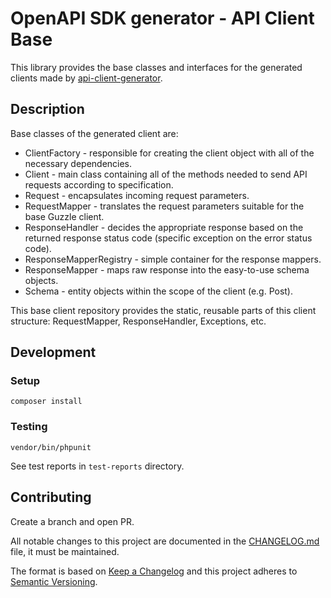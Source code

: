 # OpenAPI SDK generator - API Client Base

This library provides the base classes and interfaces for the generated clients made by [api-client-generator](https://github.com/DoclerLabs/api-client-generator).

## Description
Base classes of the generated client are:

- ClientFactory - responsible for creating the client object with all of the necessary dependencies.
- Client - main class containing all of the methods needed to send API requests according to specification.
- Request - encapsulates incoming request parameters.
- RequestMapper - translates the request parameters suitable for the base Guzzle client.
- ResponseHandler - decides the appropriate response based on the returned response status code (specific exception on the error status code).
- ResponseMapperRegistry - simple container for the response mappers.
- ResponseMapper - maps raw response into the easy-to-use schema objects.
- Schema - entity objects within the scope of the client (e.g. Post).

This base client repository provides the static, reusable parts of this client structure: RequestMapper, ResponseHandler, Exceptions, etc.

## Development
 
### Setup
 
    composer install
 
### Testing
 
    vendor/bin/phpunit
 
See test reports in `test-reports` directory.

## Contributing
 
Create a branch and open PR.
 
All notable changes to this project are documented in the [CHANGELOG.md](CHANGELOG.md) file, it must be maintained.
 
The format is based on [Keep a Changelog](http://keepachangelog.com/en/1.0.0/)
and this project adheres to [Semantic Versioning](http://semver.org/spec/v2.0.0.html).
